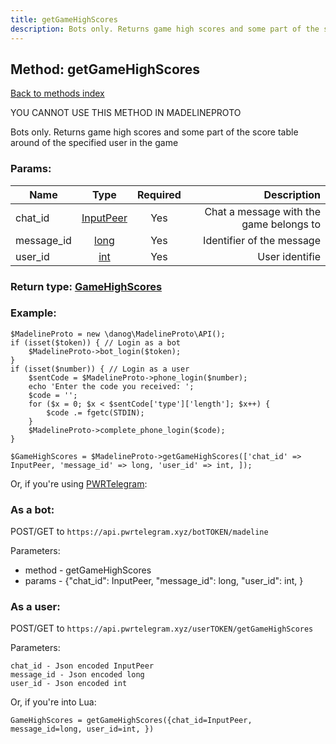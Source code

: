 ```yaml
---
title: getGameHighScores
description: Bots only. Returns game high scores and some part of the score table around of the specified user in the game
---
```

## Method: getGameHighScores  
[Back to methods index](index.md)


YOU CANNOT USE THIS METHOD IN MADELINEPROTO


Bots only. Returns game high scores and some part of the score table around of the specified user in the game

### Params:

| Name     |    Type       | Required | Description |
|----------|:-------------:|:--------:|------------:|
|chat\_id|[InputPeer](../types/InputPeer.md) | Yes|Chat a message with the game belongs to|
|message\_id|[long](../types/long.md) | Yes|Identifier of the message|
|user\_id|[int](../types/int.md) | Yes|User identifie|


### Return type: [GameHighScores](../types/GameHighScores.md)

### Example:


```
$MadelineProto = new \danog\MadelineProto\API();
if (isset($token)) { // Login as a bot
    $MadelineProto->bot_login($token);
}
if (isset($number)) { // Login as a user
    $sentCode = $MadelineProto->phone_login($number);
    echo 'Enter the code you received: ';
    $code = '';
    for ($x = 0; $x < $sentCode['type']['length']; $x++) {
        $code .= fgetc(STDIN);
    }
    $MadelineProto->complete_phone_login($code);
}

$GameHighScores = $MadelineProto->getGameHighScores(['chat_id' => InputPeer, 'message_id' => long, 'user_id' => int, ]);
```

Or, if you're using [PWRTelegram](https://pwrtelegram.xyz):

### As a bot:

POST/GET to `https://api.pwrtelegram.xyz/botTOKEN/madeline`

Parameters:

* method - getGameHighScores
* params - {"chat_id": InputPeer, "message_id": long, "user_id": int, }



### As a user:

POST/GET to `https://api.pwrtelegram.xyz/userTOKEN/getGameHighScores`

Parameters:

```
chat_id - Json encoded InputPeer
message_id - Json encoded long
user_id - Json encoded int

```

Or, if you're into Lua:

```
GameHighScores = getGameHighScores({chat_id=InputPeer, message_id=long, user_id=int, })
```

